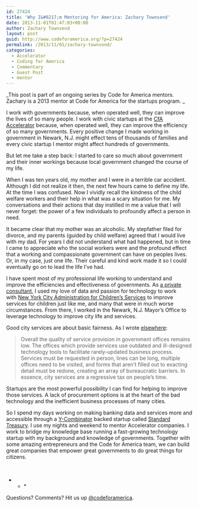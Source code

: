 ```yaml
---
id: 27424
title: 'Why I&#8217;m Mentoring for America: Zachary Townsend'
date: 2013-11-01T01:47:03+00:00
author: Zachary Townsend
layout: post
guid: http://www.codeforamerica.org/?p=27424
permalink: /2013/11/01/zachary-townsend/
categories:
  - Accelerator
  - Coding for America
  - Commentary
  - Guest Post
  - mentor
---
```

_This post is part of an ongoing series by Code for America mentors. Zachary is a 2013 mentor at Code for America for the startups program. _

I work with governments because, when operated well, they can improve the lives of so many people. I work with civic startups at the [CfA Accelerator](http://www.codeforamerica.org/accelerator/) because, when operated well, they can improve the efficiency of so many governments. Every positive change I made working in government in Newark, N.J. might effect tens of thousands of families and every civic startup I mentor might affect hundreds of governments.

But let me take a step back: I started to care so much about government and their inner workings because local government changed the course of my life.

When I was ten years old, my mother and I were in a terrible car accident. Although I did not realize it then, the next few hours came to define my life. At the time I was confused. Now I vividly recall the kindness of the child welfare workers and their help in what was a scary situation for me. My conversations and their actions that day instilled in me a value that I will never forget: the power of a few individuals to profoundly affect a person in need.

It became clear that my mother was an alcoholic. My stepfather filed for divorce, and my parents (guided by child welfare) agreed that I would live with my dad. For years I did not understand what had happened, but in time I came to appreciate who the social workers were and the profound effect that a working and compassionate government can have on peoples lives. Or, in my case, just one life. Their careful and kind work made it so I could eventually go on to lead the life I&#8217;ve had.

I have spent most of my professional life working to understand and improve the efficiencies and effectiveness of governments. As [a private consultant](http://www.bennettmidland.com/), I used my love of data and passion for technology to work with [New York City Administration for Children&#8217;s Services](www.nyc.gov/acs) to improve services for children just like me, and many that were in much worse circumstances. From there, I worked in the Newark, N.J. Mayor&#8217;s Office to leverage technology to improve city life and services.

Good city services are about basic fairness. As I wrote [elsewhere](http://www.livingcities.org/blog/?id=93):

> Overall the quality of service provision in government offices remains low. The offices which provide services use outdated and ill-designed technology tools to facilitate rarely-updated business process. Services must be requested in person, lines can be long, multiple offices need to be visited, and forms that aren&#8217;t filled out to exacting detail must be redone, creating an array of bureaucratic barriers. In essence, city services are a regressive tax on people&#8217;s time.

Startups are the most powerful possibility I can find for helping to improve those services. A lack of procurement options is at the heart of the bad technology and the inefficient business processes of many cities.

So I spend my days working on making banking data and services more and accessible through a [Y-Combinator](http://ycombinator.com/) backed startup called [Standard Treasury](http://standardtreasury.com/). I use my nights and weekend to mentor Accelerator companies. I work to bridge my knowledge base running a fast-growing technology startup with my background and knowledge of governments. Together with some amazing entrepreneurs and the Code for America team, we can build great companies that empower great governments to do great things for citizens.

&nbsp;

* * *&nbsp;</p> 

Questions? Comments? Hit us up <a href="http://twitter.com/codeforamerica" target="_blank">@codeforamerica</a>.
